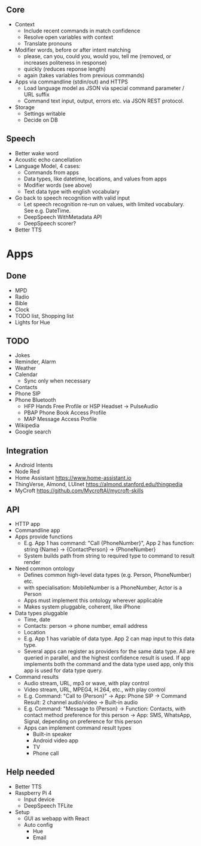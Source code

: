 ## Core
* Context
  * Include recent commands in match confidence
  * Resolve open variables with context
  * Translate pronouns
* Modifier words, before or after intent matching
  * please, can you, could you, would you, tell me (removed, or increases politeness in response)
  * quickly (reduces reponse length)
  * again (takes variables from previous commands)
* Apps via commandline (stdin/out) and HTTPS
   * Load language model as JSON via special command parameter / URL suffix
   * Command text input, output, errors etc. via JSON REST protocol.
* Storage
  * Settings writable
  * Decide on DB

## Speech
* Better wake word
* Acoustic echo cancellation
* Language Model, 4 cases:
  * Commands from apps
  * Data types, like datetime, locations, and values from apps
  * Modifier words (see above)
  * Text data type with english vocabulary
* Go back to speech recognition with valid input
  * Let speech recognition re-run on values, with limited vocabulary. See e.g. DateTime.
  * DeepSpeech WithMetadata API
  * DeepSpeech scorer?
* Better TTS

# Apps
## Done
* MPD
* Radio
* Bible
* Clock
* TODO list, Shopping list
* Lights for Hue

## TODO
* Jokes
* Reminder, Alarm
* Weather
* Calendar
  * Sync only when necessary
* Contacts
* Phone SIP
* Phone Bluetooth
  * HFP Hands Free Profile or HSP Headset -> PulseAudio
  * PBAP Phone Book Access Profile
  * MAP Message Access Profile
* Wikipedia
* Google search

## Integration
* Android Intents
* Node Red
* Home Assistant <https://www.home-assistant.io>
* ThingVerse, Almond, LUInet <https://almond.stanford.edu/thingpedia>
* MyCroft <https://github.com/MycroftAI/mycroft-skills>

## API
* HTTP app
* Commandline app
* Apps provide functions
  * E.g. App 1 has command: "Call {PhoneNumber}", App 2 has function: string {Name} -> {ContactPerson} -> {PhoneNumber}
  * System builds path from string to required type to command to result render
* Need common ontology
  * Defines common high-level data types (e.g. Person, PhoneNumber) etc.
  * with specialisation: MobileNumber is a PhoneNumber, Actor is a Person
  * Apps must implement this ontology wherever applicable
  * Makes system pluggable, coherent, like iPhone
* Data types pluggable
  * Time, date
  * Contacts: person -> phone number, email address
  * Location
  * E.g. App 1 has variable of data type. App 2 can map input to this data type.
  * Several apps can register as providers for the same data type. All are queried in parallel, and the highest confidence result is used. If app implements both the command and the data type used app, only this app is used for data type query.
* Command results
  * Audio stream, URL, mp3 or wave, with play control
  * Video stream, URL, MPEG4, H.264, etc., with play control
  * E.g. Command: "Call to {Person}" -> App: Phone SIP -> Command Result: 2 channel audio/video -> Built-in audio
  * E.g. Command: "Message to {Person} -> Function: Contacts, with contact method preference for this person -> App: SMS, WhatsApp, Signal, depending on preference for this person
  * Apps can implement command result types
    * Built-in speaker
    * Android video app
    * TV
    * Phone call

## Help needed
* Better TTS
* Raspberry Pi 4
  * Input device
  * DeepSpeech TFLite
* Setup
  * GUI as webapp with React
  * Auto config
     * Hue
     * Email
